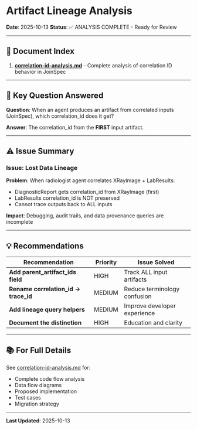 # Artifact Lineage Analysis

**Date**: 2025-10-13
**Status**: ✅ ANALYSIS COMPLETE - Ready for Review

---

## 📄 Document Index

1. **[correlation-id-analysis.md](./correlation-id-analysis.md)** - Complete analysis of correlation ID behavior in JoinSpec

---

## 🎯 Key Question Answered

**Question**: When an agent produces an artifact from correlated inputs (JoinSpec), which correlation_id does it get?

**Answer**: The correlation_id from the **FIRST** input artifact.

---

## ⚠️ Issue Summary

### Issue: Lost Data Lineage

**Problem**: When radiologist agent correlates XRayImage + LabResults:
- DiagnosticReport gets correlation_id from XRayImage (first)
- LabResults correlation_id is NOT preserved
- Cannot trace outputs back to ALL inputs

**Impact**: Debugging, audit trails, and data provenance queries are incomplete

---

## 💡 Recommendations

| Recommendation | Priority | Issue Solved |
|---------------|----------|--------------|
| **Add parent_artifact_ids field** | HIGH | Track ALL input artifacts |
| **Rename correlation_id → trace_id** | MEDIUM | Reduce terminology confusion |
| **Add lineage query helpers** | MEDIUM | Improve developer experience |
| **Document the distinction** | HIGH | Education and clarity |

---

## 📚 For Full Details

See [correlation-id-analysis.md](./correlation-id-analysis.md) for:
- Complete code flow analysis
- Data flow diagrams
- Proposed implementation
- Test cases
- Migration strategy

---

**Last Updated**: 2025-10-13
